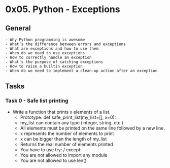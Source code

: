 # 0x05. Python - Exceptions
## General
	- Why Python programming is awesome
	- What’s the difference between errors and exceptions
	- What are exceptions and how to use them
	- When do we need to use exceptions
	- How to correctly handle an exception
	- What’s the purpose of catching exceptions
	- How to raise a builtin exception
	- When do we need to implement a clean-up action after an exception

## Tasks
### Task 0 - Safe list printing
* Write a function that prints x elements of a list.
	- Prototype: def safe_print_list(my_list=[], x=0):
	- my_list can contain any type (integer, string, etc.)
	- All elements must be printed on the same line followed by a new line.
	- x represents the number of elements to print
	- x can be bigger than the length of my_list
	- Returns the real number of elements printed
	- You have to use try: / except:
	- You are not allowed to import any module
	- You are not allowed to use len()

 
